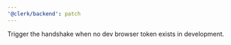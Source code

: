 ```yaml
---
'@clerk/backend': patch
---
```


Trigger the handshake when no dev browser token exists in development.
